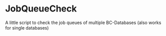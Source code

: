# JobQueueCheck
A little script to check the job queues of multiple BC-Databases (also works for single databases) 
